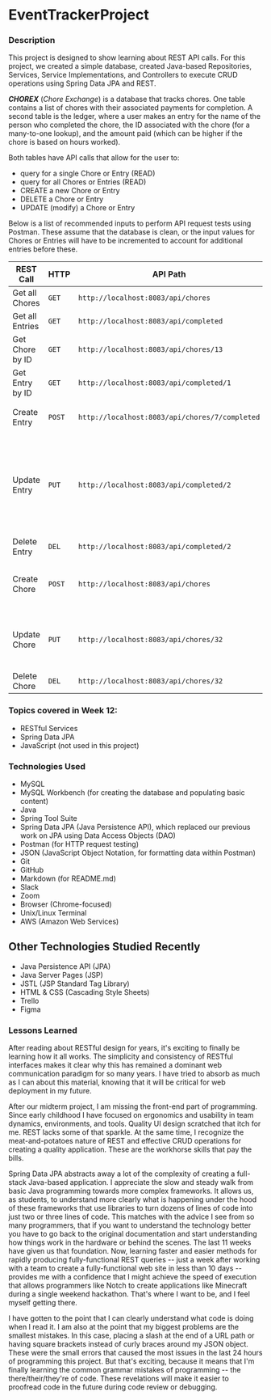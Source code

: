 # EventTrackerProject

### Description

This project is designed to show learning about REST API calls.  For this project, we created a simple database, created Java-based Repositories, Services, Service Implementations, and Controllers to execute CRUD operations using Spring Data JPA and REST.

***CHOREX*** (_Chore Exchange_) is a database that tracks chores. One table contains a list of chores with their associated payments for completion. A second table is the ledger, where a user makes an entry for the name of the person who completed the chore, the ID associated with the chore (for a many-to-one lookup), and the amount paid (which can be higher if the chore is based on hours worked).

Both tables have API calls that allow for the user to:
- query for a single Chore or Entry (READ)
- query for all Chores or Entries (READ)
- CREATE a new Chore or Entry
- DELETE a Chore or Entry
- UPDATE (modify) a Chore or Entry

Below is a list of recommended inputs to perform API request tests using Postman. These assume that the database is clean, or the input values for Chores or Entries will have to be incremented to account for additional entries before these.

| **REST Call** | **HTTP** | **API Path** | **Inputs** |
|---------------|----------|--------------|------------|
| Get all Chores |`GET` |`http://localhost:8083/api/chores` | *nothing required* |
| Get all Entries |`GET`|`http://localhost:8083/api/completed`| *nothing required* |
| Get Chore by ID |`GET`|`http://localhost:8083/api/chores/13`| `13` is the ID input |
| Get Entry by ID |`GET`|`http://localhost:8083/api/completed/1`| `1` is the ID input |
| Create Entry |`POST`|`http://localhost:8083/api/chores/7/completed`|`{ "person": "Harry", "payment": 2.0 }`|
| Update Entry |`PUT`|`http://localhost:8083/api/completed/2`|`{ "id": 2, "person": "Hermione", "payment": 10.0, "chore": { "id": 11, "name": "Sweep & Mop Floors", "price": 5.0 } }`|
| Delete Entry |`DEL`|`http://localhost:8083/api/completed/2`| *nothing required* |
| Create Chore |`POST`|`http://localhost:8083/api/chores`|`{ "name": "Solve the Riemann Hypothesis", "price": 200.0 }`|
| Update Chore |`PUT`|`http://localhost:8083/api/chores/32`|`{ "id": 32, "name": "Solve global warming", "price": 900.0 }`|
| Delete Chore |`DEL`|`http://localhost:8083/api/chores/32`| *nothing required* |


### Topics covered in Week 12:

- RESTful Services
- Spring Data JPA
- JavaScript (not used in this project)

### Technologies Used

- MySQL
- MySQL Workbench (for creating the database and populating basic content)
- Java
- Spring Tool Suite
- Spring Data JPA (Java Persistence API), which replaced our previous work on JPA using Data Access Objects (DAO)
- Postman (for HTTP request testing)
- JSON (JavaScript Object Notation, for formatting data within Postman)
- Git
- GitHub
- Markdown (for README.md)
- Slack
- Zoom
- Browser (Chrome-focused)
- Unix/Linux Terminal
- AWS (Amazon Web Services)

## Other Technologies Studied Recently

- Java Persistence API (JPA)
- Java Server Pages (JSP)
- JSTL (JSP Standard Tag Library)
- HTML & CSS (Cascading Style Sheets)
- Trello
- Figma

### Lessons Learned

After reading about RESTful design for years, it's exciting to finally be learning how it all works.  The simplicity and consistency of RESTful interfaces makes it clear why this has remained a dominant web communication paradigm for so many years.  I have tried to absorb as much as I can about this material, knowing that it will be critical for web deployment in my future.

After our midterm project, I am missing the front-end part of programming. Since early childhood I have focused on ergonomics and usability in team dynamics, environments, and tools.  Quality UI design scratched that itch for me.  REST lacks some of that sparkle.  At the same time, I recognize the meat-and-potatoes nature of REST and effective CRUD operations for creating a quality application.  These are the workhorse skills that pay the bills.

Spring Data JPA abstracts away a lot of the complexity of creating a full-stack Java-based application.  I appreciate the slow and steady walk from basic Java programming towards more complex frameworks.  It allows us, as students, to understand more clearly what is happening under the hood of these frameworks that use libraries to turn dozens of lines of code into just two or three lines of code.  This matches with the advice I see from so many programmers, that if you want to understand the technology better you have to go back to the original documentation and start understanding how things work in the hardware or behind the scenes.  The last 11 weeks have given us that foundation.  Now, learning faster and easier methods for rapidly producing fully-functional REST queries -- just a week after working with a team to create a fully-functional web site in less than 10 days -- provides me with a confidence that I might achieve the speed of execution that allows programmers like Notch to create applications like Minecraft during a single weekend hackathon.  That's where I want to be, and I feel myself getting there.

I have gotten to the point that I can clearly understand what code is doing when I read it.  I am also at the point that my biggest problems are the smallest mistakes.  In this case, placing a slash at the end of a URL path or having square brackets instead of curly braces around my JSON object. These were the small errors that caused the most issues in the last 24 hours of programming this project.  But that's exciting, because it means that I'm finally learning the common grammar mistakes of programming -- the there/their/they're of code.  These revelations will make it easier to proofread code in the future during code review or debugging.

